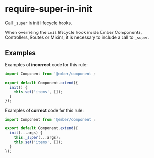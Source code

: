 # require-super-in-init

Call `_super` in init lifecycle hooks.

When overriding the `init` lifecycle hook inside Ember Components, Controllers, Routes or Mixins, it is necessary to include a call to `_super`.

## Examples

Examples of **incorrect** code for this rule:

```javascript
import Component from '@ember/component';

export default Component.extend({
  init() {
    this.set('items', []);
  }
});
```

Examples of **correct** code for this rule:

```javascript
import Component from '@ember/component';

export default Component.extend({
  init(...args) {
    this._super(...args);
    this.set('items', []);
  }
});
```
